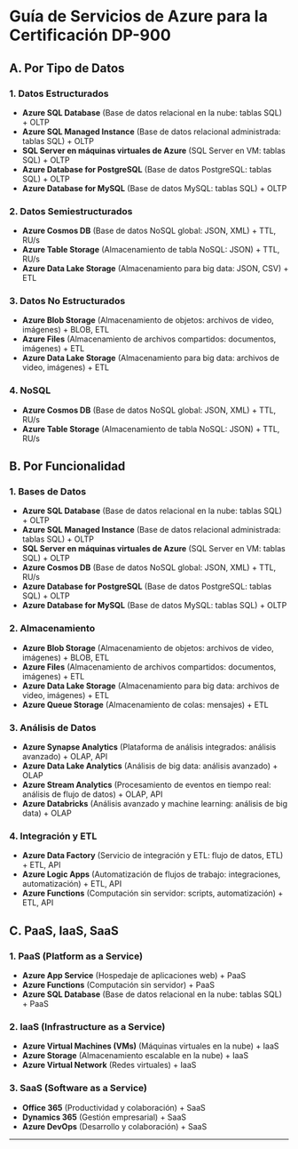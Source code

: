 # Guía de Servicios de Azure para la Certificación DP-900

## A. Por Tipo de Datos

### 1. Datos Estructurados
- **Azure SQL Database** (Base de datos relacional en la nube: tablas SQL) + OLTP
- **Azure SQL Managed Instance** (Base de datos relacional administrada: tablas SQL) + OLTP
- **SQL Server en máquinas virtuales de Azure** (SQL Server en VM: tablas SQL) + OLTP
- **Azure Database for PostgreSQL** (Base de datos PostgreSQL: tablas SQL) + OLTP
- **Azure Database for MySQL** (Base de datos MySQL: tablas SQL) + OLTP

### 2. Datos Semiestructurados
- **Azure Cosmos DB** (Base de datos NoSQL global: JSON, XML) + TTL, RU/s
- **Azure Table Storage** (Almacenamiento de tabla NoSQL: JSON) + TTL, RU/s
- **Azure Data Lake Storage** (Almacenamiento para big data: JSON, CSV) + ETL

### 3. Datos No Estructurados
- **Azure Blob Storage** (Almacenamiento de objetos: archivos de video, imágenes) + BLOB, ETL
- **Azure Files** (Almacenamiento de archivos compartidos: documentos, imágenes) + ETL
- **Azure Data Lake Storage** (Almacenamiento para big data: archivos de video, imágenes) + ETL

### 4. NoSQL
- **Azure Cosmos DB** (Base de datos NoSQL global: JSON, XML) + TTL, RU/s
- **Azure Table Storage** (Almacenamiento de tabla NoSQL: JSON) + TTL, RU/s

## B. Por Funcionalidad

### 1. Bases de Datos
- **Azure SQL Database** (Base de datos relacional en la nube: tablas SQL) + OLTP
- **Azure SQL Managed Instance** (Base de datos relacional administrada: tablas SQL) + OLTP
- **SQL Server en máquinas virtuales de Azure** (SQL Server en VM: tablas SQL) + OLTP
- **Azure Cosmos DB** (Base de datos NoSQL global: JSON, XML) + TTL, RU/s
- **Azure Database for PostgreSQL** (Base de datos PostgreSQL: tablas SQL) + OLTP
- **Azure Database for MySQL** (Base de datos MySQL: tablas SQL) + OLTP

### 2. Almacenamiento
- **Azure Blob Storage** (Almacenamiento de objetos: archivos de video, imágenes) + BLOB, ETL
- **Azure Files** (Almacenamiento de archivos compartidos: documentos, imágenes) + ETL
- **Azure Data Lake Storage** (Almacenamiento para big data: archivos de video, imágenes) + ETL
- **Azure Queue Storage** (Almacenamiento de colas: mensajes) + ETL

### 3. Análisis de Datos
- **Azure Synapse Analytics** (Plataforma de análisis integrados: análisis avanzado) + OLAP, API
- **Azure Data Lake Analytics** (Análisis de big data: análisis avanzado) + OLAP
- **Azure Stream Analytics** (Procesamiento de eventos en tiempo real: análisis de flujo de datos) + OLAP, API
- **Azure Databricks** (Análisis avanzado y machine learning: análisis de big data) + OLAP

### 4. Integración y ETL
- **Azure Data Factory** (Servicio de integración y ETL: flujo de datos, ETL) + ETL, API
- **Azure Logic Apps** (Automatización de flujos de trabajo: integraciones, automatización) + ETL, API
- **Azure Functions** (Computación sin servidor: scripts, automatización) + ETL, API

## C. PaaS, IaaS, SaaS

### 1. PaaS (Platform as a Service)
- **Azure App Service** (Hospedaje de aplicaciones web) + PaaS
- **Azure Functions** (Computación sin servidor) + PaaS
- **Azure SQL Database** (Base de datos relacional en la nube: tablas SQL) + PaaS

### 2. IaaS (Infrastructure as a Service)
- **Azure Virtual Machines (VMs)** (Máquinas virtuales en la nube) + IaaS
- **Azure Storage** (Almacenamiento escalable en la nube) + IaaS
- **Azure Virtual Network** (Redes virtuales) + IaaS

### 3. SaaS (Software as a Service)
- **Office 365** (Productividad y colaboración) + SaaS
- **Dynamics 365** (Gestión empresarial) + SaaS
- **Azure DevOps** (Desarrollo y colaboración) + SaaS

---
